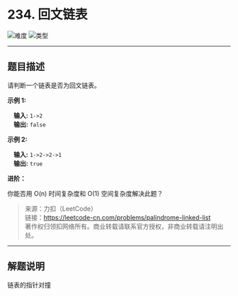 # 234. 回文链表

![难度](https://img.shields.io/badge/难度-简单-5cb85c.svg?logo=leetcode&style=flat)  ![类型](https://img.shields.io/badge/类型-链表-violet.svg?style=flat)

---

## 题目描述

请判断一个链表是否为回文链表。

**示例 1:**

&emsp;**输入:** `1->2`  
&emsp;**输出:** `false`

**示例 2:**

&emsp;**输入:** `1->2->2->1`  
&emsp;**输出:** `true`

**进阶：**

你能否用 O(n) 时间复杂度和 O(1) 空间复杂度解决此题？

> 来源：力扣（LeetCode）  
> 链接：https://leetcode-cn.com/problems/palindrome-linked-list  
> 著作权归领扣网络所有。商业转载请联系官方授权，非商业转载请注明出处。  

---

## 解题说明

链表的指针对撞